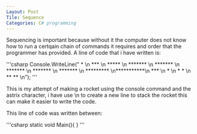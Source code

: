 ```yaml
---
Layout: Post
Tile: Sequence
Categories: C# programming
---
```


Sequencing is important because without it the computer does not know how to run a certqain chain of commands it requires and order that the programmer has provided. A line of code that i have written is:

'''csharp
Console.WriteLine("     *     \n    ***    \n   *****   \n  *******  \n  *******  \n  *******  \n  *******  \n  *******  \n ********* \n***********\n    ***    \n     *     \n    * *    \n   ** **   \n");
'''

This is my attempt of making a rocket using the console command and the astrix character, i have use \n to create a new line to stack the rocket this can make it easier to write the code.

This line of code was written between:

'''csharp
static void Main(){    }
'''
